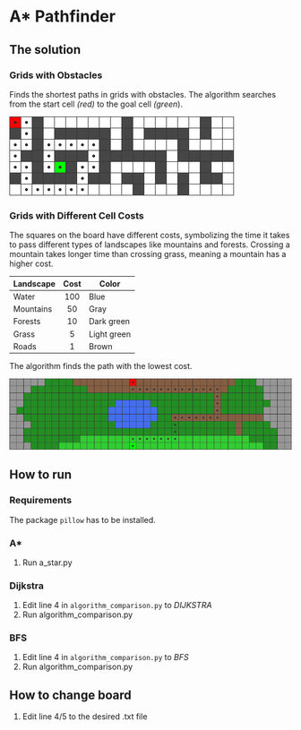 # A* Pathfinder
## The solution
### Grids with Obstacles
Finds the shortest paths in grids with obstacles. The algorithm searches from the start cell *(red)* to the goal cell *(green*).

![The result for Problem 1](img/result_problem-1.png)

### Grids with Different Cell Costs
The squares on the board have different costs, symbolizing the time it takes to pass different types of landscapes like mountains and forests. Crossing a mountain takes longer time than crossing grass, meaning a mountain has a higher cost.

| Landscape     | Cost  | Color       |
| ------------- |:-----:| ----------- |
| Water         | 100   | Blue        |
| Mountains     | 50    | Gray        |
| Forests       | 10    | Dark green  |
| Grass         | 5     | Light green |
| Roads         | 1     | Brown       |

The algorithm finds the path with the lowest cost.

![The result for Problem 2](img/result_problem-2.png)

## How to run
### Requirements
The package `pillow` has to be installed.

### A*
1. Run a_star.py

### Dijkstra
1. Edit line 4 in `algorithm_comparison.py` to *DIJKSTRA*
2. Run algorithm_comparison.py

### BFS
1. Edit line 4 in `algorithm_comparison.py` to *BFS*
2. Run algorithm_comparison.py

## How to change board
1. Edit line 4/5 to the desired .txt file
